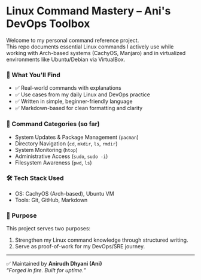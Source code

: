 # Linux Command Mastery – Ani's DevOps Toolbox

Welcome to my personal command reference project.  
This repo documents essential Linux commands I actively use while working with Arch-based systems (CachyOS, Manjaro) and in virtualized environments like Ubuntu/Debian via VirtualBox.

### 📁 What You'll Find
- ✅ Real-world commands with explanations
- ✅ Use cases from my daily Linux and DevOps practice
- ✅ Written in simple, beginner-friendly language
- ✅ Markdown-based for clean formatting and clarity

### 🔧 Command Categories (so far)
- System Updates & Package Management (`pacman`)
- Directory Navigation (`cd`, `mkdir`, `ls`, `rmdir`)
- System Monitoring (`htop`)
- Administrative Access (`sudo`, `sudo -i`)
- Filesystem Awareness (`pwd`, `ls`)

### 🛠️ Tech Stack Used
- OS: CachyOS (Arch-based), Ubuntu VM
- Tools: Git, GitHub, Markdown

### 📌 Purpose
This project serves two purposes:
1. Strengthen my Linux command knowledge through structured writing.
2. Serve as proof-of-work for my DevOps/SRE journey.

---

✅ Maintained by **Anirudh Dhyani (Ani)**  
_“Forged in fire. Built for uptime.”_
